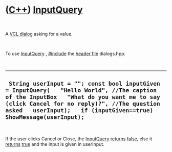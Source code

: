 



 

 

 

 

 

([C++](Cpp.md)) [InputQuery](CppVclInputQuery.md)
===================================================

 

A [VCL dialog](CppVclDialog.md) asking for a value.

 

To use [InputQuery](CppVclInputQuery.md) , [\#include](CppInclude.md)
the [header file](CppHeaderFile.md) dialogs.hpp.

 

  --------------------------------------------------------------------------------------------------------------------------------------------------------------------------------------------------------------------------------------------------------------
  ` String userInput = ""; const bool inputGiven = InputQuery(   "Hello World", //The caption of the InputBox   "What do you want me to say (click Cancel for no reply)?", //The question asked   userInput);   if (inputGiven==true) ShowMessage(userInput);`
  --------------------------------------------------------------------------------------------------------------------------------------------------------------------------------------------------------------------------------------------------------------

 

If the user clicks Cancel or Close, the
[InputQuery](CppVclInputQuery.md) [returns](CppReturn.md)
[false](CppFalse.md), else it [returns](CppReturn.md)
[true](CppTrue.md) and the input is given in userInput.

 

 

 

 

 





 




